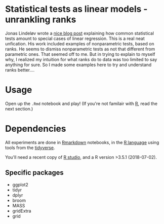 # Statistical tests as linear models - unrankling ranks
Jonas Lindeløv wrote a [nice blog post](https://lindeloev.github.io/tests-as-linear/#3_pearson_and_spearman_correlation) explaining how common statistical tests amount to special cases of linear regression. This is a real neat unfication. His work included examples of nonparametric tests, based on ranks. He seems to dismiss nonparametric tests as not that different from parametric ones. That seemed off to me. But in trying to explain to myself why, I realized my intuition for what ranks do to data was too limited to say anything for sure. So I made some examples here to try and understand ranks better....

# Usage
Open up the `.Rmd` notebook and play! (If you're not familair with [R](https://www.r-project.org/about.html), read the next section.)

# Dependencies
All experiments are done in [Rmarkdown](https://rstudio.com) notebooks, in the [R language](https://www.r-project.org/about.html) using tools from the [tidyverse](https://www.tidyverse.org).

You'll need a recent copy of [R studio](https://rstudio.com), and a R version >3.5.1 (2018-07-02).

## Specific packages
- ggplot2
- tidyr
- dplyr
- broom
- MASS
- gridExtra
- grid
